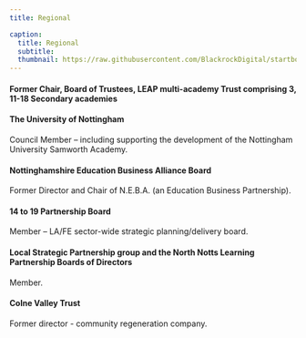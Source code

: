```yaml
---
title: Regional

caption:
  title: Regional
  subtitle: 
  thumbnail: https://raw.githubusercontent.com/BlackrockDigital/startbootstrap-agency/master/src/assets/img/portfolio/04-thumbnail.jpg
---
```

#### Former Chair, Board of Trustees, LEAP multi-academy Trust comprising 3, 11-18 Secondary academies
#### The University of Nottingham
Council Member – including supporting the development of the Nottingham University Samworth Academy.
#### Nottinghamshire Education Business Alliance Board
Former Director and Chair of N.E.B.A. (an Education Business Partnership).
#### 14 to 19 Partnership Board
Member – LA/FE sector-wide strategic planning/delivery board.
#### Local Strategic Partnership group and the North Notts Learning Partnership Boards of Directors
Member.
#### Colne Valley Trust
Former director - community regeneration company.
